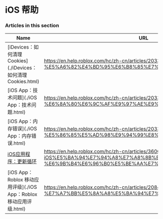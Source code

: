 # iOS 帮助  
### Articles in this section
Name|URL
-|-
[iDevices：如何清理 Cookies](./iDevices：如何清理 Cookies.html) |https://en.help.roblox.com/hc/zh-cn/articles/203313530-iDevices-%E5%A6%82%E4%BD%95%E6%B8%85%E7%90%86-Cookies
[iOS App：技术问题](./iOS App：技术问题.html) |https://en.help.roblox.com/hc/zh-cn/articles/203313470-iOS-App-%E6%8A%80%E6%9C%AF%E9%97%AE%E9%A2%98
[iOS App：内存错误](./iOS App：内存错误.html) |https://en.help.roblox.com/hc/zh-cn/articles/203313540-iOS-App-%E5%86%85%E5%AD%98%E9%94%99%E8%AF%AF
[iOS应用程序：更新循环](./iOS应用程序：更新循环.html) |https://en.help.roblox.com/hc/zh-cn/articles/360000361586-iOS%E5%BA%94%E7%94%A8%E7%A8%8B%E5%BA%8F-%E6%9B%B4%E6%96%B0%E5%BE%AA%E7%8E%AF
[iOS App：Roblox 移动应用评级](./iOS App：Roblox 移动应用评级.html) |https://en.help.roblox.com/hc/zh-cn/articles/208478126-iOS-App-Roblox-%E7%A7%BB%E5%8A%A8%E5%BA%94%E7%94%A8%E8%AF%84%E7%BA%A7